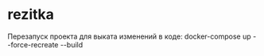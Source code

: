 # rezitka

Перезапуск проекта для выката изменений в коде: 
docker-compose up --force-recreate --build
